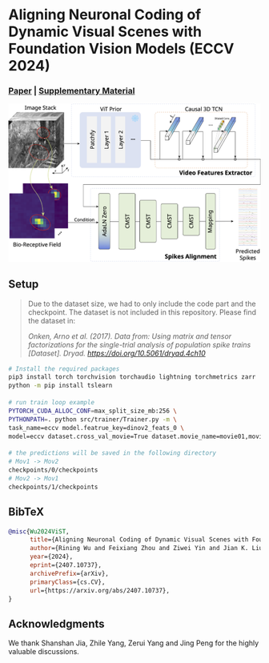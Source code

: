 # Aligning Neuronal Coding of Dynamic Visual Scenes with Foundation Vision Models  (ECCV 2024)

### [Paper](https://www.arxiv.org/abs/2407.10737) | [Supplementary Material](<./docs/12149-supp.pdf>)

![Model Architecture](./docs/model_fig.png)

## Setup

> Due to the dataset size, we had to only include the code part and the checkpoint. The dataset is not included in this repository. Please find the dataset in:
>
> *Onken, Arno et al. (2017). Data from: Using matrix and tensor factorizations for the single-trial analysis of population spike trains [Dataset]. Dryad. <https://doi.org/10.5061/dryad.4ch10>*

```bash
# Install the required packages
pip3 install torch torchvision torchaudio lightning torchmetrics zarr
python -m pip install tslearn

# run train loop example
PYTORCH_CUDA_ALLOC_CONF=max_split_size_mb:256 \
PYTHONPATH=. python src/trainer/Trainer.py -m \
task_name=eccv model.featrue_key=dinov2_feats_0 \
model=eccv dataset.cross_val_movie=True dataset.movie_name=movie01,movie03 tags='["eccv"]'

# the predictions will be saved in the following directory
# Mov1 -> Mov2
checkpoints/0/checkpoints
# Mov2 -> Mov1
checkpoints/1/checkpoints
```

## BibTeX

```bibtex
@misc{Wu2024ViST,
      title={Aligning Neuronal Coding of Dynamic Visual Scenes with Foundation Vision Models}, 
      author={Rining Wu and Feixiang Zhou and Ziwei Yin and Jian K. Liu},
      year={2024},
      eprint={2407.10737},
      archivePrefix={arXiv},
      primaryClass={cs.CV},
      url={https://arxiv.org/abs/2407.10737}, 
}
```

## Acknowledgments

We thank Shanshan Jia, Zhile Yang, Zerui Yang and Jing Peng for the highly valuable discussions.
